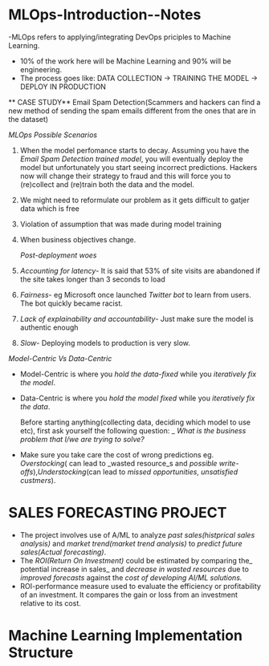 # MLOps-Introduction--Notes
-MLOps refers to applying/integrating DevOps priciples to Machine Learning.
- 10% of the work here will be Machine  Learning and 90% will be engineering.
- The process goes like:
  DATA COLLECTION -> TRAINING THE MODEL -> DEPLOY IN PRODUCTION


 ** CASE STUDY**
Email Spam Detection(Scammers and hackers can find a new method of sending the spam emails different from the ones that are in the dataset)

_MLOps Possible Scenarios_
1. When the model perfomance starts to decay. Assuming you have the _Email Spam Detection trained model_, you will eventually deploy the model but unfortunately you start seeing incorrect predictions.
   Hackers now will change their strategy to fraud and this will force you to (re)collect and (re)train both the data and the model.

2. We might need to reformulate our problem as it gets difficult to gatjer data which is free

3. Violation of assumption that was made during model training

4. When business objectives change.

   _Post-deployment woes_
1. _Accounting for latency_- It is said that 53% of site visits are abandoned if the site takes longer than 3 seconds to load
2. _Fairness_- eg Microsoft once launched _Twitter bot_ to learn from users. The bot quickly became racist.
3. _Lack of explainability and accountability_- Just make sure the model is authentic enough
4. _Slow_- Deploying models to production is very slow.

_Model-Centric Vs Data-Centric_
- Model-Centric is where you _hold the _data-fixed__ while you _iteratively fix the model_.
- Data-Centric is where you _hold the model fixed_ while you _iteratively fix the data_.

  Before starting anything(collecting data, deciding which model to use etc), first ask yourself the following question:
_        _What is the business problem that I/we are trying to solve?_
- Make sure you take care the cost of wrong predictions eg. _Overstocking_( can lead to _wasted resource_s  and _possible write-offs_),_Understocking_(can lead to _missed opportunities_, _unsatisfied custmers_).


# SALES FORECASTING PROJECT
- The project involves use of A/ML to analyze _past sales(histprical sales analysis)_ and _market trend(market trend analysis)_ to _predict future sales(Actual forecasting)_.
- The _ROI(Return On Investment)_ could be estimated by comparing the_ potential increase in sales_ and _decrease in wasted resources_ due to _improved forecasts_ against the _cost of developing AI/ML solutions._
- ROI-performance measure used to evaluate the efficiency or profitability of an investment. It compares the gain or loss from an investment relative to its cost.


# Machine Learning Implementation Structure








